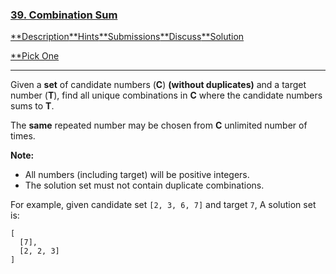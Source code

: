 ### [39. Combination Sum](https://leetcode.com/problems/combination-sum/description/)

[**Description](https://leetcode.com/problems/combination-sum/description/)[**Hints](https://leetcode.com/problems/combination-sum/hints/)[**Submissions](https://leetcode.com/problems/combination-sum/submissions/)[**Discuss](https://leetcode.com/problems/combination-sum/discuss/)[**Solution](https://leetcode.com/problems/combination-sum/solution/)

[**Pick One](https://leetcode.com/problems/random-one-question/)

------

Given a **set** of candidate numbers (**C**) **(without duplicates)** and a target number (**T**), find all unique combinations in **C** where the candidate numbers sums to **T**.

The **same** repeated number may be chosen from **C** unlimited number of times.

**Note:**

- All numbers (including target) will be positive integers.
- The solution set must not contain duplicate combinations.

For example, given candidate set `[2, 3, 6, 7]` and target `7`, 
A solution set is: 

```
[
  [7],
  [2, 2, 3]
]

```
